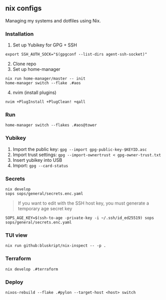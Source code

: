 ## nix configs

Managing my systems and dotfiles using Nix.

### Installation

1. Set up Yubikey for GPG + SSH
```
export SSH_AUTH_SOCK="$(gpgconf --list-dirs agent-ssh-socket)"
```
2. Clone repo
3. Set up home-manager
```
nix run home-manager/master -- init
home-manager switch --flake .#aos
```
4. nvim (install plugins)
```
nvim +PlugInstall +PlugClean! +qall
```

### Run

```
home-manager switch --flakes .#aos@tower
```

### Yubikey

1. Import the public key: `gpg --import gpg-public-key-$KEYID.asc`
2. Import trust settings: `gpg --import-ownertrust < gpg-owner-trust.txt`
3. Insert yubikey into USB
4. Import: `gpg --card-status`

### Secrets

```
nix develop
sops sops/general/secrets.enc.yaml
```

> If you want to edit with the SSH host key, you must generate a temporary age secret key
```
SOPS_AGE_KEY=$(ssh-to-age -private-key -i ~/.ssh/id_ed25519) sops sops/general/secrets.enc.yaml
```

### TUI view

```
nix run github:bluskript/nix-inspect -- -p .
```

### Terraform

```
nix develop .#terraform
```

### Deploy

```
nixos-rebuild --flake .#pylon --target-host <host> switch
```

